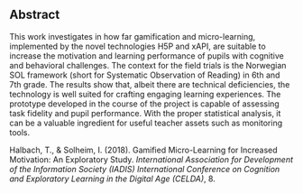 ## Abstract
This work investigates in how far gamification and micro-learning, implemented by the novel technologies H5P and xAPI, are suitable to increase the motivation and learning performance of pupils with cognitive and behavioral challenges. The context for the field trials is the Norwegian SOL framework (short for Systematic Observation of Reading) in 6th and 7th grade. The results show that, albeit there are technical deficiencies, the technology is well suited for crafting engaging learning experiences. The prototype developed in the course of the project is capable of assessing task fidelity and pupil performance. With the proper statistical analysis, it can be a valuable ingredient for useful teacher assets such as monitoring tools.

Halbach, T., & Solheim, I. (2018). Gamified Micro-Learning for Increased Motivation: An Exploratory Study. _International Association for Development of the Information Society (IADIS) International Conference on Cognition and Exploratory Learning in the Digital Age (CELDA)_, 8.